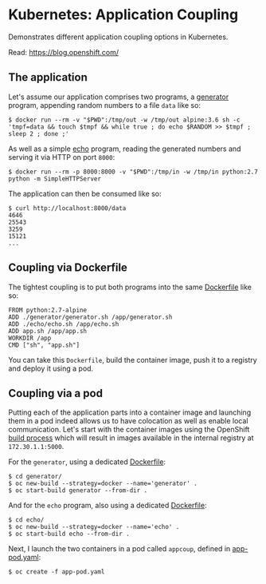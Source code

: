 # Kubernetes: Application Coupling

Demonstrates different application coupling options in Kubernetes.

Read: https://blog.openshift.com/


## The application

Let's assume our application comprises two programs, a [generator](generator/generator.sh) program, appending random numbers to a file `data` like so:

```
$ docker run --rm -v "$PWD":/tmp/out -w /tmp/out alpine:3.6 sh -c 'tmpf=data && touch $tmpf && while true ; do echo $RANDOM >> $tmpf ; sleep 2 ; done ;'
```

As well as a simple [echo](echo/echo.sh) program, reading the generated numbers and serving it via HTTP on port `8000`:

```
$ docker run --rm -p 8000:8000 -v "$PWD":/tmp/in -w /tmp/in python:2.7 python -m SimpleHTTPServer
```

The application can then be consumed like so:

```
$ curl http://localhost:8000/data
4646
25543
3259
15121
...
```

## Coupling via Dockerfile

The tightest coupling is to put both programs into the same [Dockerfile](Dockerfile) like so:

```
FROM python:2.7-alpine
ADD ./generator/generator.sh /app/generator.sh
ADD ./echo/echo.sh /app/echo.sh
ADD app.sh /app/app.sh
WORKDIR /app
CMD ["sh", "app.sh"]
```

You can take this `Dockerfile`, build the container image, push it to a registry and deploy it using a pod.

## Coupling via a pod

Putting each of the application parts into a container image and launching them in a pod indeed allows us to have colocation as well as enable local communication. Let's start with the container images using the OpenShift [build process](https://docs.openshift.org/latest/dev_guide/builds/index.html) which will result in images available in the internal registry at `172.30.1.1:5000`.

For the `generator`, using a dedicated [Dockerfile](generator/Dockerfile):

```
$ cd generator/
$ oc new-build --strategy=docker --name='generator' .
$ oc start-build generator --from-dir .
```

And for the `echo` program, also using a dedicated [Dockerfile](echo/Dockerfile):

```
$ cd echo/
$ oc new-build --strategy=docker --name='echo' .
$ oc start-build echo --from-dir .
```

Next, I launch the two containers in a pod called `appcoup`, defined in [app-pod.yaml](app-pod.yaml):

```
$ oc create -f app-pod.yaml
```
